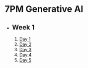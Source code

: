 # 7PM Generative AI

- ## Week 1

   1. [Day 1](https://www.facebook.com/iCodeguru/videos/339071392466774)
   2. [Day 2](https://www.facebook.com/iCodeguru/videos/7119994124715206)
   3. [Day 3]()
   4. [Day 4]()
   5. [Day 5](https://www.facebook.com/iCodeguru/videos/433132885800084)

<!-- - ## Week

   1. [Day 1]()
   2. [Day 2]()
   3. [Day 3]()
   4. [Day 4]()
   5. [Day 5]() -->